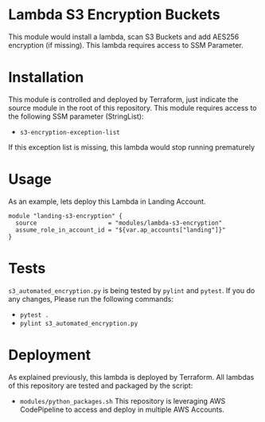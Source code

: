 # Lambda S3 Encryption Buckets

This module would install a lambda, scan S3 Buckets and add AES256 encryption (if missing). This lambda requires access to SSM Parameter.

# Installation

This module is controlled and deployed by Terraform, just indicate the source module in the root of this repository. This module requires access to the following SSM parameter (StringList):
- `s3-encryption-exception-list`

If this exception list is missing, this lambda would stop running prematurely

# Usage

As an example, lets deploy this Lambda in Landing Account.

```hcl
module "landing-s3-encryption" {
  source                    = "modules/lambda-s3-encryption"
  assume_role_in_account_id = "${var.ap_accounts["landing"]}"
}
```

# Tests

`s3_automated_encryption.py` is being tested by `pylint` and `pytest`. If you do any changes, Please run the following commands:
- `pytest .`
- `pylint s3_automated_encryption.py`

# Deployment

As explained previously, this lambda is deployed by Terraform. All lambdas of this repository are tested and packaged by the script:
- `modules/python_packages.sh`
This repository is leveraging AWS CodePipeline to access and deploy in multiple AWS Accounts.

